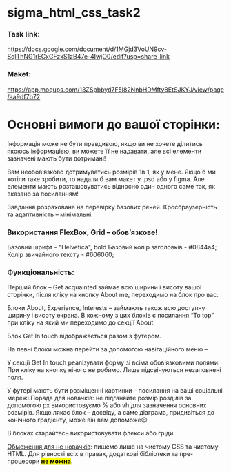 # sigma_html_css_task2

### Task link:

https://docs.google.com/document/d/1MGjd3VoUN9cv-SqlThNG1rECxGFzxS1zB47e-4IwjO0/edit?usp=share_link

### Maket:

https://app.moqups.com/13ZSpbbyd7F5l82NnbHDMfty8EtSJKYJ/view/page/aa9df7b72

# Основні вимоги до вашої сторінки:

Інформація може не бути правдивою, якщо ви не хочете ділитись якоюсь
інформацією, ви можете її не надавати, але всі елементи зазначені мають бути дотримані!

Вам необов’язково дотримуватись розмірів 1в 1, як у мене. Якщо б ми хотіли таке
зробити, то надали б вам макет у .psd або у figma. Але елементи мають розташовуватись
відносно один одного саме так, як вказано за посиланням!

Завдання розраховане на перевірку базових речей. Кросбраузерність та адаптивність
– мінімальні.

### Використання FlexBox, Grid – обов’язкове!

Базовий шрифт - "Helvetica", bold
Базовий колір заголовків - #0844a4;
Колір звичайного тексту - #606060;

### Функціональність:

Перший блок – Get acquainted займає всю ширини і висоту вашої сторінки, після
кліку на кнопку About me, переходимо на блок про вас.

Блоки About, Experience, Interests – займають також всю доступну ширину і висоту
екрана. В кожному з цих блоків є посилання “To top” при кліку на який ми переходимо до
секції About.

Блок Get In touch відображається разом з футером.

На певні блоки можна перейти за допомогою навігаційного меню –

У секції Get In touch реалізувати форму зі всіма обов’язковими полями. При кліку
на кнопку нічого не робимо. Лише підсвічуються незаповнені поля.

У футері мають бути розміщенні картинки – посилання на ваші соціальні мережі.Порада для новачків: не підганяйте розмір розділів за допомогою px використовуємо
% або vh для зазначення основних розмірів. Якщо лякає блок – досвіду, а саме діаграма,
придивіться до конічного градієнту, може він вам допоможе😉

В блоках старайтесь використовувати флекси або гріди.

<u>Обмеження для не новачків</u>: пишемо лише на чистому CSS та чистому HTML. Для
рівності всіх в правах, додаткові бібліотеки та пре-процесори **<u><mark>не можна</mark></u>**.
